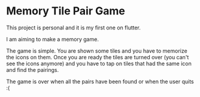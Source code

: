 # Memory Tile Pair Game

This project is personal and it is my first one on flutter.

I am aiming to make a memory game.

The game is simple. You are shown some tiles and you have to memorize the icons on them. Once you are ready the tiles are turned over (you can't see the icons anymore) and you have to tap on tiles that had the same icon and find the pairings.

The game is over when all the pairs have been found or when the user quits :(
